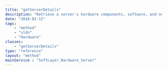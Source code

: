 ```yaml
---
title: "getServerDetails"
description: "Retrieve a server's hardware components, software, and network components. getServerDetails is an aggregation function that combines the results of [[SoftLayer_Hardware_Server::getComponents]], [[SoftLayer_Hardware_Server::getSoftware]], and [[SoftLayer_Hardware_Server::getNetworkComponents]] in a single container. "
date: "2018-02-12"
tags:
    - "method"
    - "sldn"
    - "Hardware"
classes:
    - "getServerDetails"
type: "reference"
layout: "method"
mainService : "SoftLayer_Hardware_Server"
---
```

